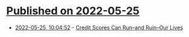 # [Published on 2022-05-25](index.md)

* [2022-05-25, 10:04:52](https://news.ycombinator.com/item?id=31502432) - [Credit Scores Can Run–and Ruin–Our Lives](https://thewalrus.ca/credit-score-canada/)

